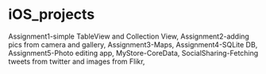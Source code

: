 # iOS_projects

Assignment1-simple TableView and Collection View, 
Assignment2-adding pics from camera and gallery, 
Assignment3-Maps, 
Assignment4-SQLite DB, 
Assignment5-Photo editing app, 
MyStore-CoreData, 
SocialSharing-Fetching tweets from twitter and images from Flikr, 

